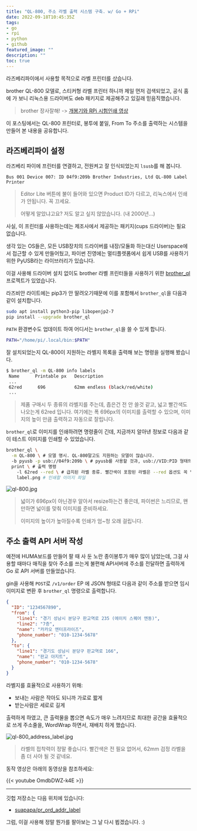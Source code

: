 ```yaml
---
title: "QL-800, 주소 라벨 출력 시스템 구축. w/ Go + RPi"
date: 2022-09-18T10:45:35Z
tags:
- go
- rpi
- python
- github
featured_image: ""
description: ""
toc: true
---
```


라즈베리파이에서 사용할 목적으로 라벨 프린터를 샀습니다.

brother QL-800 모델로, 스티커형 라벨 프린터 하니까 제일 먼저 검색되었고,
공식 홈에 가 보니 리눅스용 드라이버도 deb 패키지로 제공해주고 있길래 믿음직했습니다.

> brother 장사잘해! -> [개봉기와 RPi 시험인쇄 영상](https://youtu.be/wGpcQVV1wBA)

이 포스팅에서는 QL-800 프린터로, 봉투에 붙일, From To 주소를 출력하는 시스템을
만들어 본 내용을 공유합니다.

## 라즈베리파이 설정

라즈베리 파이에 프린터를 연결하고, 전원켜고 잘 인식되었는지 `lsusb`를 해 봅니다.

```
Bus 001 Device 007: ID 04f9:209b Brother Industries, Ltd QL-800 Label Printer
```
> Editor Lite 버튼에 불이 들어와 있으면 Product ID가 다르고,
> 리눅스에서 인쇄가 안됩니다. 꼭 끄세요.
>
> 어떻게 알았냐고요? 저도 알고 싶지 않았습니다. (내 2000년...)

사실, 이 프린터를 사용하는데는 제조사에서 제공하는 패키지(cups 드라이버)는
필요 없습니다.

생각 있는 OS들은, 모든 USB장치의 드라이버를 내장/모듈화 하는대신
Userspace에서 접근할 수 있게 만들어뒀고, 파이썬 진영에는 멀티플렛폼에서 쉽게
USB를 사용하기 위한 PyUSB라는 라이브러리가 있습니다.

이걸 사용해 드라이버 설치 없이도 
brother 라벨 프린터들을 사용하기 위한 [brother_ql](https://github.com/pklaus/brother_ql) 프로젝트가 있었습니다.

라즈비안 라이트에는 pip3가 안 딸려오기때문에 이를 포함해서 `brother_ql`을
다음과 같이 설치합니다.

```bash
sudo apt install python3-pip libopenjp2-7
pip install --upgrade brother_ql
```

`PATH` 환경변수도 업데이트 하여 어디서는 `brother_ql`을 쓸 수 있게 합니다.

```bash
PATH="/home/pi/.local/bin:$PATH"
```

잘 설치되었는지 QL-800이 지원하는 라벨지 목록을 출력해 보는 명령을 실행해 봤습니다.

```bash
$ brother_ql -m QL-800 info labels
 Name      Printable px   Description               
 ...
 62red      696           62mm endless (black/red/white)
 ...
```

> 제품 구매시 두 종류의 라벨지를 주는데, 좁은건 전 안 쓸것 같고,
> 넓고 빨간색도 나오는게 62red 입니다. 여기에는 폭 696px의 이미지를 출력할 수 있으며,
> 이미지의 높이 만큼 출력하고 자동으로 잘립니다.

`brother_ql`로 이미지를 인쇄하려면 명령줄이 긴데, 지금까지 알아낸 정보로 다음과 같이
테스트 이미지를 인쇄할 수 있었습니다.

```bash
brother_ql \
  -m QL-800 \ # 모델 명시. QL-800말고도 지원하는 모델이 많습니다.
  -b pyusb -p usb://04f9:209b \ # pyusb를 사용할 것과, usb://VID:PID 형태의 주소
  print \ # 출력 명령
    -l 62red --red \ # 급지된 라벨 종류. 빨간색이 포함된 라벨은 --red 옵션도 꼭 넣어줘야 함.
    label.png # 인쇄할 이미지 파일 
```

![ql-800.jpg](https://homin.dev/asset/blog/img/ql-800.jpg)

> 넓이가 696px이 아닌경우 알아서 resize하는건 좋은데, 파이썬은 느리므로, 왠만하면
> 넓이를 맞춰 이미지를 준비하세요.
>
> 이미지의 높이가 높아질수록 인쇄가 엄~청 오래 걸립니다.


## 주소 출력 API 서버 작성

예전에 HUMA보드를 만들어 팔 때 사 둔 노란 종이봉투가 매우 많이 남았는데,
그걸 사용할 때마다 매직을 찾아 주소를 쓰는게 불편해 API서버에 주소를 전달하면
출력하게 Go 로 API 서버를 만들었습니다.

gin을 사용해 `POST`로 `/v1/order` EP 에 JSON 형태로 다음과 같이 주소를 받으면
임시 이미지로 변환 후 `brother_ql` 명령으로 출력합니다.

```json
{
  "ID": "1234567890",
  "from": {
    "line1": "경기 성남시 분당구 판교역로 235 (에이치 스퀘어 엔동)",
    "line2": "7층",
    "name": "카카오 엔터프라이즈",
    "phone_number": "010-1234-5678"
  },
  "to": {
    "line1": "경기도 성남시 분당구 판교역로 166",
    "name": "판교 아지트",
    "phone_number": "010-1234-5678"
  }
}
```

라벨지를 효율적으로 사용하기 위해:

- 보내는 사람은 작아도 되니까 가로로 짧게
- 받는사람은 세로로 길게

출력하게 하였고, 큰 출력물을 뽑으면 속도가 매우 느려지므로 최대한 공간을 효율적으로
쓰게 주소줄을, WordWrap 하면서, 재배치 하게 했습니다.

![ql-800_address_label.jpg](https://homin.dev/asset/blog/img/ql-800_address_label.jpg)

> 라벨의 접착력이 정말 좋습니다. 빨간색은 전 필요 없어서,
> 62mm 검정 라벨을 좀 더 사야 될 것 같네요.

동작 영상은 아래의 동영상을 참조하세요:

{{< youtube OmdbDWZ-k4E >}}

---

깃헙 저장소는 다음 위치에 있습니다:

- [suapapa/pr_ord_addr_label](https://github.com/suapapa/pr_ord_addr_label)

그럼, 이걸 사용해 정말 뭔가를 팔아보는 그 날 다시 뵙겠습니다. :)